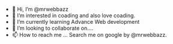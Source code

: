 - 👋 Hi, I’m @mrwebbazz
- 👀 I’m interested in coading and also love coading.
- 🌱 I’m currently learning Advance Web development
- 💞️ I’m looking to collaborate on....
- 📫 How to reach me ... Search me on google by @mrwebbazz.

<!---
mrwebbazz/mrwebbazz is a ✨ special ✨ repository because its `README.md` (this file) appears on your GitHub profile.
You can click the Preview link to take a look at your changes.
--->
